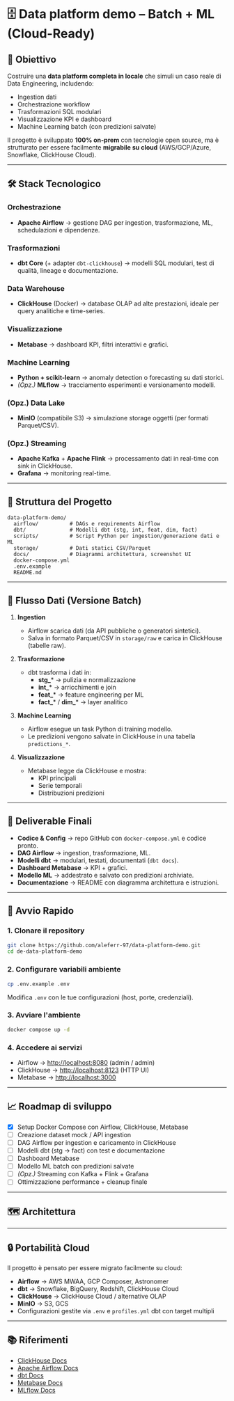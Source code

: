 # 🗄 Data platform demo – Batch + ML (Cloud-Ready)

## 🎯 Obiettivo
Costruire una **data platform completa in locale** che simuli un caso reale di Data Engineering, includendo:
- Ingestion dati
- Orchestrazione workflow
- Trasformazioni SQL modulari
- Visualizzazione KPI e dashboard
- Machine Learning batch (con predizioni salvate)

Il progetto è sviluppato **100% on-prem** con tecnologie open source, ma è strutturato per essere facilmente **migrabile su cloud** (AWS/GCP/Azure, Snowflake, ClickHouse Cloud).

---

## 🛠 Stack Tecnologico

### **Orchestrazione**
- **Apache Airflow** → gestione DAG per ingestion, trasformazione, ML, schedulazioni e dipendenze.

### **Trasformazioni**
- **dbt Core** (+ adapter `dbt-clickhouse`) → modelli SQL modulari, test di qualità, lineage e documentazione.

### **Data Warehouse**
- **ClickHouse** (Docker) → database OLAP ad alte prestazioni, ideale per query analitiche e time-series.

### **Visualizzazione**
- **Metabase** → dashboard KPI, filtri interattivi e grafici.

### **Machine Learning**
- **Python + scikit-learn** → anomaly detection o forecasting su dati storici.
- *(Opz.)* **MLflow** → tracciamento esperimenti e versionamento modelli.

### **(Opz.) Data Lake**
- **MinIO** (compatibile S3) → simulazione storage oggetti (per formati Parquet/CSV).

### **(Opz.) Streaming**
- **Apache Kafka** + **Apache Flink** → processamento dati in real-time con sink in ClickHouse.
- **Grafana** → monitoring real-time.

---

## 📂 Struttura del Progetto

```
data-platform-demo/
  airflow/          # DAGs e requirements Airflow
  dbt/              # Modelli dbt (stg, int, feat, dim, fact)
  scripts/          # Script Python per ingestion/generazione dati e ML
  storage/          # Dati statici CSV/Parquet
  docs/             # Diagrammi architettura, screenshot UI
  docker-compose.yml
  .env.example
  README.md
```

---

## 🔄 Flusso Dati (Versione Batch)

1. **Ingestion**
   - Airflow scarica dati (da API pubbliche o generatori sintetici).
   - Salva in formato Parquet/CSV in `storage/raw` e carica in ClickHouse (tabelle raw).

2. **Trasformazione**
   - dbt trasforma i dati in:
     - **stg_*** → pulizia e normalizzazione
     - **int_*** → arricchimenti e join
     - **feat_*** → feature engineering per ML
     - **fact_*** / **dim_*** → layer analitico

3. **Machine Learning**
   - Airflow esegue un task Python di training modello.
   - Le predizioni vengono salvate in ClickHouse in una tabella `predictions_*`.

4. **Visualizzazione**
   - Metabase legge da ClickHouse e mostra:
     - KPI principali
     - Serie temporali
     - Distribuzioni predizioni

---

## 📌 Deliverable Finali
- **Codice & Config** → repo GitHub con `docker-compose.yml` e codice pronto.
- **DAG Airflow** → ingestion, trasformazione, ML.
- **Modelli dbt** → modulari, testati, documentati (`dbt docs`).
- **Dashboard Metabase** → KPI + grafici.
- **Modello ML** → addestrato e salvato con predizioni archiviate.
- **Documentazione** → README con diagramma architettura e istruzioni.

---

## 🚀 Avvio Rapido

### 1. Clonare il repository
```bash
git clone https://github.com/aleferr-97/data-platform-demo.git
cd de-data-platform-demo
```

### 2. Configurare variabili ambiente
```bash
cp .env.example .env
```
Modifica `.env` con le tue configurazioni (host, porte, credenziali).

### 3. Avviare l'ambiente
```bash
docker compose up -d
```

### 4. Accedere ai servizi
- Airflow → [http://localhost:8080](http://localhost:8080) (admin / admin)
- ClickHouse → [http://localhost:8123](http://localhost:8123) (HTTP UI)
- Metabase → [http://localhost:3000](http://localhost:3000)

---

## 📈 Roadmap di sviluppo

- [x] Setup Docker Compose con Airflow, ClickHouse, Metabase
- [ ] Creazione dataset mock / API ingestion
- [ ] DAG Airflow per ingestion e caricamento in ClickHouse
- [ ] Modelli dbt (stg → fact) con test e documentazione
- [ ] Dashboard Metabase
- [ ] Modello ML batch con predizioni salvate
- [ ] *(Opz.)* Streaming con Kafka + Flink + Grafana
- [ ] Ottimizzazione performance + cleanup finale

---

## 🗺 Architettura


---

## 🔒 Portabilità Cloud
Il progetto è pensato per essere migrato facilmente su cloud:
- **Airflow** → AWS MWAA, GCP Composer, Astronomer
- **dbt** → Snowflake, BigQuery, Redshift, ClickHouse Cloud
- **ClickHouse** → ClickHouse Cloud / alternative OLAP
- **MinIO** → S3, GCS
- Configurazioni gestite via `.env` e `profiles.yml` dbt con target multipli

---

## 📚 Riferimenti
- [ClickHouse Docs](https://clickhouse.com/docs/)
- [Apache Airflow Docs](https://airflow.apache.org/docs/)
- [dbt Docs](https://docs.getdbt.com/)
- [Metabase Docs](https://www.metabase.com/docs/)
- [MLflow Docs](https://mlflow.org/docs/)
